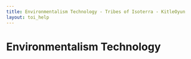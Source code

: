 ```yaml
---
title: Environmentalism Technology - Tribes of Isoterra - KitleOyun
layout: toi_help
---
```


<h1 class="h1">Environmentalism Technology</h1>
